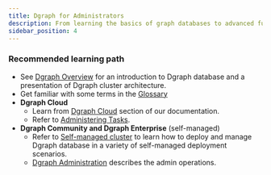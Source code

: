```yaml
---
title: Dgraph for Administrators
description: From learning the basics of graph databases to advanced functions and capabilities, Dgraph docs have the information you need.
sidebar_position: 4
---
```


### Recommended learning path

- See [Dgraph Overview](/docs/dgraph-overview) for an introduction to Dgraph database and a presentation of Dgraph cluster architecture.
- Get familiar with some terms in the [Glossary](/docs/dgraph-glossary)
- **Dgraph Cloud**
  - Learn from [Dgraph Cloud](/docs/cloud) section of our documentation.
  - Refer to [Administering Tasks](/docs/cloud/admin).
- **Dgraph Community and Dgraph Enterprise** (self-managed)
  - Refer to [Self-managed cluster](/docs/deploy) to learn how to deploy and manage Dgraph database in a variety of self-managed deployment scenarios.
  - [Dgraph Administration](/docs/deploy/admin) describes the admin operations.


